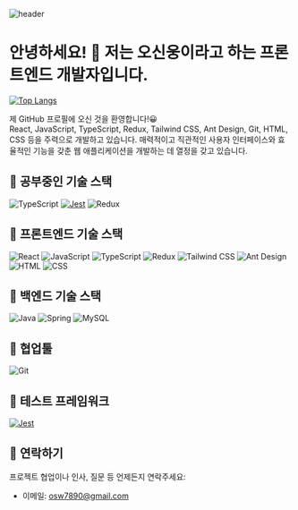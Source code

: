 ![header](https://capsule-render.vercel.app/api?type=wave&color=auto&height=300&section=header&text=Welcome%20My%20github%20&fontSize=80)

<!-- 프로필 소개 -->
# 안녕하세요! 👋 저는 오신웅이라고 하는 프론트엔드 개발자입니다.

[![Top Langs](https://github-readme-stats.vercel.app/api/top-langs/?username=osw6858&layout=compact)](https://github.com/osw6858/github-readme-stats)<br>

제 GitHub 프로필에 오신 것을 환영합니다!😀 <br>
React, JavaScript, TypeScript, Redux, Tailwind CSS, Ant Design, Git, HTML, CSS 등을 주력으로 개발하고 있습니다. 매력적이고 직관적인 사용자 인터페이스와 효율적인 기능을 갖춘 웹 애플리케이션을 개발하는 데 열정을 갖고 있습니다.

## 🌱 공부중인 기술 스택
![TypeScript](https://img.shields.io/badge/-TypeScript-3178C6?style=flat&logo=TypeScript&logoColor=white)
[![Jest](https://img.shields.io/badge/-Jest-C21325?style=flat&logo=Jest&logoColor=white)](https://jestjs.io/)
![Redux](https://img.shields.io/badge/-Redux-764ABC?style=flat&logo=Redux&logoColor=white)

## 💫 프론트엔드 기술 스택
![React](https://img.shields.io/badge/-React-61DAFB?style=flat&logo=React&logoColor=white)
![JavaScript](https://img.shields.io/badge/-JavaScript-F7DF1E?style=flat&logo=JavaScript&logoColor=white)
![TypeScript](https://img.shields.io/badge/-TypeScript-3178C6?style=flat&logo=TypeScript&logoColor=white)
![Redux](https://img.shields.io/badge/-Redux-764ABC?style=flat&logo=Redux&logoColor=white)
![Tailwind CSS](https://img.shields.io/badge/-Tailwind%20CSS-38B2AC?style=flat&logo=Tailwind%20CSS&logoColor=white)
![Ant Design](https://img.shields.io/badge/-Ant%20Design-0170FE?style=flat&logo=Ant%20Design&logoColor=white)
![HTML](https://img.shields.io/badge/-HTML-E34F26?style=flat&logo=HTML5&logoColor=white)
![CSS](https://img.shields.io/badge/-CSS-1572B6?style=flat&logo=CSS3&logoColor=white)

## 🌠 백엔드 기술 스택
![Java](https://img.shields.io/badge/-Java-007396?style=flat&logo=Java&logoColor=white)
![Spring](https://img.shields.io/badge/-Spring-6DB33F?style=flat&logo=Spring&logoColor=white)
![MySQL](https://img.shields.io/badge/-MySQL-4479A1?style=flat&logo=MySQL&logoColor=white)

## 👯 협업툴
![Git](https://img.shields.io/badge/-Git-F05032?style=flat&logo=Git&logoColor=white)

## 💢 테스트 프레임워크
[![Jest](https://img.shields.io/badge/-Jest-C21325?style=flat&logo=Jest&logoColor=white)](https://jestjs.io/)

## 🤝 연락하기
프로젝트 협업이나 인사, 질문 등 언제든지 연락주세요:

- 이메일: osw7890@gmail.com


 
 

        
    


